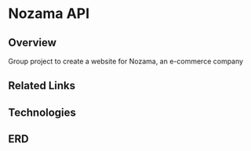 # Nozama API

## Overview
Group project to create a website for Nozama, an e-commerce company

## Related Links

## Technologies

## ERD

